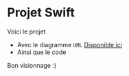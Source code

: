 Projet Swift
=================

Voici le projet

* Avec le diagramme `UML`  [Disponible ici](https://www.lucidchart.com/invitations/accept/374099e5-8681-46f5-a276-a6b65f2f7ed4)
* Ainsi que le code

Bon visionnage :) 
